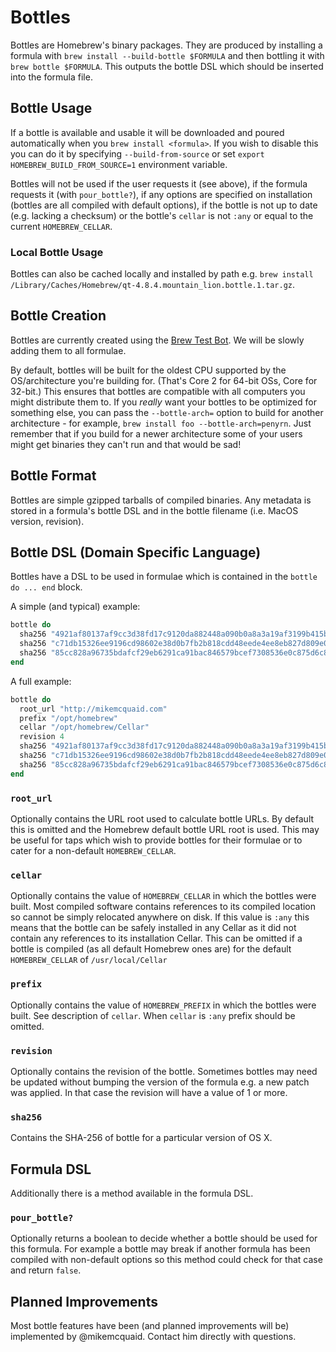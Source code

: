 # Bottles
Bottles are Homebrew's binary packages. They are produced by installing a formula with `brew install --build-bottle $FORMULA` and then bottling it with `brew bottle $FORMULA`. This outputs the bottle DSL which should be inserted into the formula file.

## Bottle Usage
If a bottle is available and usable it will be downloaded and poured automatically when you `brew install <formula>`. If you wish to disable this you can do it by specifying `--build-from-source` or set `export HOMEBREW_BUILD_FROM_SOURCE=1` environment variable.

Bottles will not be used if the user requests it (see above), if the formula requests it (with `pour_bottle?`), if any options are specified on installation (bottles are all compiled with default options), if the bottle is not up to date (e.g. lacking a checksum) or the bottle's `cellar` is not `:any` or equal to the current `HOMEBREW_CELLAR`.

### Local Bottle Usage
Bottles can also be cached locally and installed by path e.g. `brew install /Library/Caches/Homebrew/qt-4.8.4.mountain_lion.bottle.1.tar.gz`.

## Bottle Creation
Bottles are currently created using the [Brew Test Bot](Brew-Test-Bot.md). We will be slowly adding them to all formulae.

By default, bottles will be built for the oldest CPU supported by the OS/architecture you're building for. (That's Core 2 for 64-bit OSs, Core for 32-bit.) This ensures that bottles are compatible with all computers you might distribute them to. If you *really* want your bottles to be optimized for something else, you can pass the `--bottle-arch=` option to build for another architecture - for example, `brew install foo --bottle-arch=penyrn`. Just remember that if you build for a newer architecture some of your users might get binaries they can't run and that would be sad!

## Bottle Format
Bottles are simple gzipped tarballs of compiled binaries. Any metadata is stored in a formula's bottle DSL and in the bottle filename (i.e. MacOS version, revision).

## Bottle DSL (Domain Specific Language)
Bottles have a DSL to be used in formulae which is contained in the `bottle do ... end` block.

A simple (and typical) example:
```ruby
bottle do
  sha256 "4921af80137af9cc3d38fd17c9120da882448a090b0a8a3a19af3199b415bfca" => :yosemite
  sha256 "c71db15326ee9196cd98602e38d0b7fb2b818cdd48eede4ee8eb827d809e09ba" => :mavericks
  sha256 "85cc828a96735bdafcf29eb6291ca91bac846579bcef7308536e0c875d6c81d7" => :mountain_lion
end
```

A full example:
```ruby
bottle do
  root_url "http://mikemcquaid.com"
  prefix "/opt/homebrew"
  cellar "/opt/homebrew/Cellar"
  revision 4
  sha256 "4921af80137af9cc3d38fd17c9120da882448a090b0a8a3a19af3199b415bfca" => :yosemite
  sha256 "c71db15326ee9196cd98602e38d0b7fb2b818cdd48eede4ee8eb827d809e09ba" => :mavericks
  sha256 "85cc828a96735bdafcf29eb6291ca91bac846579bcef7308536e0c875d6c81d7" => :mountain_lion
end
```

### `root_url`
Optionally contains the URL root used to calculate bottle URLs.
By default this is omitted and the Homebrew default bottle URL root is used. This may be useful for taps which wish to provide bottles for their formulae or to cater for a non-default `HOMEBREW_CELLAR`.

### `cellar`
Optionally contains the value of `HOMEBREW_CELLAR` in which the bottles were built.
Most compiled software contains references to its compiled location so cannot be simply relocated anywhere on disk. If this value is `:any` this means that the bottle can be safely installed in any Cellar as it did not contain any references to its installation Cellar. This can be omitted if a bottle is compiled (as all default Homebrew ones are) for the default `HOMEBREW_CELLAR` of `/usr/local/Cellar`

### `prefix`
Optionally contains the value of `HOMEBREW_PREFIX` in which the bottles were built.
See description of `cellar`. When `cellar` is `:any` prefix should be omitted.

### `revision`
Optionally contains the revision of the bottle.
Sometimes bottles may need be updated without bumping the version of the formula e.g. a new patch was applied. In that case the revision will have a value of 1 or more.

### `sha256`
Contains the SHA-256 of bottle for a particular version of OS X.

## Formula DSL
Additionally there is a method available in the formula DSL.

### `pour_bottle?`
Optionally returns a boolean to decide whether a bottle should be used for this formula.
For example a bottle may break if another formula has been compiled with non-default options so this method could check for that case and return `false`.

## Planned Improvements
Most bottle features have been (and planned improvements will be) implemented by @mikemcquaid. Contact him directly with questions.
